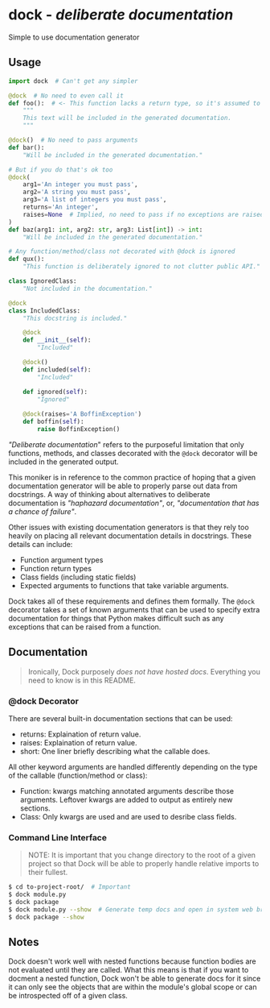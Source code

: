 # dock - *deliberate documentation*

Simple to use documentation generator

## Usage

```python
import dock  # Can't get any simpler

@dock  # No need to even call it
def foo():  # <- This function lacks a return type, so it's assumed to be None
    """
    This text will be included in the generated documentation.
    """

@dock()  # No need to pass arguments
def bar():
    "Will be included in the generated documentation."

# But if you do that's ok too
@dock(
    arg1='An integer you must pass',
    arg2='A string you must pass',
    arg3='A list of integers you must pass',
    returns='An integer',
    raises=None  # Implied, no need to pass if no exceptions are raised
)
def baz(arg1: int, arg2: str, arg3: List[int]) -> int:
    "Will be included in the generated documentation."

# Any function/method/class not decorated with @dock is ignored
def qux():
    "This function is deliberately ignored to not clutter public API."

class IgnoredClass:
    "Not included in the documentation."

@dock
class IncludedClass:
    "This docstring is included."

    @dock
    def __init__(self):
        "Included"

    @dock()
    def included(self):
        "Included"

    def ignored(self):
        "Ignored"
    
    @dock(raises='A BoffinException')
    def boffin(self):
        raise BoffinException()
```

*"Deliberate documentation*" refers to the purposeful limitation that only
functions, methods, and classes decorated with the `@dock` decorator will be
included in the generated output.

This moniker is in reference to the common practice of hoping that a given
documentation generator will be able to properly parse out data from docstrings.
A way of thinking about alternatives to deliberate documentation is *"haphazard
documentation"*, or, *"documentation that has a chance of failure"*.

Other issues with existing documentation generators is that they rely too
heavily on placing all relevant documentation details in docstrings. These
details can include:

* Function argument types
* Function return types
* Class fields (including static fields)
* Expected arguments to functions that take variable arguments.

Dock takes all of these requirements and defines them formally. The `@dock`
decorator takes a set of known arguments that can be used to specify extra
documentation for things that Python makes difficult such as any exceptions that
can be raised from a function.

## Documentation

> Ironically, Dock purposely *does not have hosted docs*. Everything you need to
know is in this README.

### @dock Decorator

There are several built-in documentation sections that can be used:
* returns: Explaination of return value.
* raises: Explaination of return value.
* short: One liner briefly describing what the callable does.

All other keyword arguments are handled differently depending on the type of
the callable (function/method or class):
* Function: kwargs matching annotated arguments describe those arguments.
Leftover kwargs are added to output as entirely new sections.
* Class: Only kwargs are used and are used to desribe class fields.

### Command Line Interface

> NOTE: It is important that you change directory to the root of a given project
so that Dock will be able to properly handle relative imports to their fullest.

```bash
$ cd to-project-root/  # Important
$ dock module.py
$ dock package
$ dock module.py --show  # Generate temp docs and open in system web browser
$ dock package --show
```

## Notes

Dock doesn't work well with nested functions because function bodies are not
evaluated until they are called. What this means is that if you want to docment
a nested function, Dock won't be able to generate docs for it since it can only
see the objects that are within the module's global scope or can be introspected
off of a given class.
